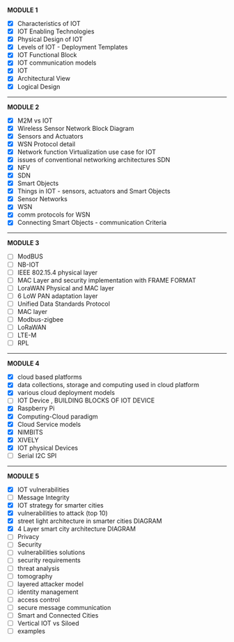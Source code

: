 **MODULE 1**
- [x] Characteristics of IOT
- [x] IOT Enabling Technologies
- [x] Physical Design of IOT
- [x] Levels of IOT - Deployment Templates
- [x] IOT Functional Block
- [x] IOT communication models
- [x] IOT
- [x] Architectural View
- [x] Logical Design
- ---
**MODULE 2**
- [x] M2M vs IOT
- [x] Wireless Sensor Network Block Diagram
- [x] Sensors and Actuators
- [x] WSN Protocol detail
- [x] Network function Virtualization use case for IOT
- [x] issues of conventional networking architectures SDN
- [x] NFV
- [x] SDN
- [x] Smart Objects
- [x] Things in IOT - sensors, actuators and Smart Objects
- [x] Sensor Networks 
- [x] WSN
- [x] comm protocols for WSN
- [x] Connecting Smart Objects - communication Criteria
----
**MODULE 3**
- [ ] ModBUS
- [ ] NB-IOT
- [ ] IEEE 802.15.4 physical layer
- [ ] MAC Layer and security implementation with FRAME FORMAT
- [ ] LoraWAN Physical and MAC layer
- [ ] 6 LoW PAN adaptation layer
- [ ] Unified Data Standards Protocol
- [ ] MAC layer
- [ ] Modbus-zigbee
- [ ] LoRaWAN
- [ ] LTE-M
- [ ] RPL
----
**MODULE 4**
- [x] cloud based platforms
- [x] data collections, storage and computing used in cloud  platform
- [x] various cloud deployment models
- [ ] IOT Device , BUILDING BLOCKS OF IOT DEVICE
- [x] Raspberry Pi
- [x] Computing-Cloud paradigm
- [x] Cloud Service models
- [x] NIMBITS
- [x] XIVELY
- [x] IOT physical Devices
- [ ] Serial I2C SPI
----
**MODULE 5**
- [x] IOT vulnerabilities
- [ ] Message Integrity
- [x] IOT strategy for smarter cities
- [x] vulnerabilities to attack (top 10)
- [x] street light architecture in smarter cities DIAGRAM
- [x] 4 Layer smart city architecture DIAGRAM
- [ ] Privacy
- [ ] Security
- [ ] vulnerabilities solutions
- [ ] security requirements
- [ ] threat analysis
- [ ] tomography
- [ ] layered attacker model
- [ ] identity management 
- [ ] access control
- [ ] secure message communication
- [ ] Smart and Connected Cities
- [ ] Vertical IOT vs Siloed 
- [ ] examples